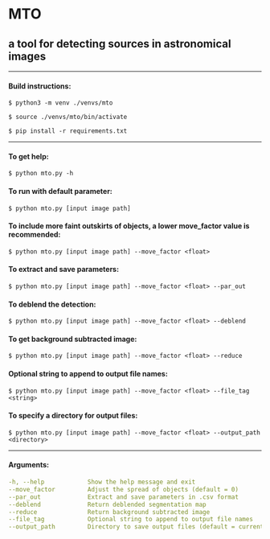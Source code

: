 # MTO
## a tool for detecting sources in astronomical images

--------------------------

#### Build instructions:

    $ python3 -m venv ./venvs/mto

    $ source ./venvs/mto/bin/activate

    $ pip install -r requirements.txt

--------------------------

#### To get help: 

	$ python mto.py -h

#### To run with default parameter: 

	$ python mto.py [input image path]

#### To include more faint outskirts of objects, a lower move_factor value is recommended: 

	$ python mto.py [input image path] --move_factor <float>

#### To extract and save parameters:

	$ python mto.py [input image path] --move_factor <float> --par_out

#### To deblend the detection:

	$ python mto.py [input image path] --move_factor <float> --deblend

#### To get background subtracted image:

	$ python mto.py [input image path] --move_factor <float> --reduce

#### Optional string to append to output file names:

	$ python mto.py [input image path] --move_factor <float> --file_tag <string>

#### To specify a directory for output files:

	$ python mto.py [input image path] --move_factor <float> --output_path <directory>

--------------------------

#### Arguments:

```yaml
-h, --help            Show the help message and exit
--move_factor         Adjust the spread of objects (default = 0)
--par_out             Extract and save parameters in .csv format
--deblend             Return deblended segmentation map
--reduce              Return background subtracted image
--file_tag            Optional string to append to output file names
--output_path         Directory to save output files (default = current directory)

